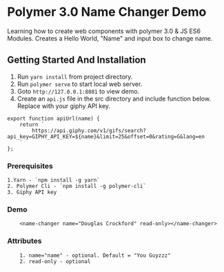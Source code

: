 
# Polymer 3.0 Name Changer Demo
Learning how to create web components with polymer 3.0 &amp; JS ES6 Modules. Creates a Hello World, "Name" and input box to change name.


## Getting Started And Installation
1. Run `yarn install` from project directory.  
2. Run `polymer serve` to start local web server.
3. Goto `http://127.0.0.1:8081` to view demo.
4. Create an `api.js` file in the src directory and include function below. Replace with your giphy API key.

```
export function apiUrl(name) {
    return `
        https://api.giphy.com/v1/gifs/search?api_key=GIPHY_API_KEY=${name}&limit=25&offset=0&rating=G&lang=en
    `
};
```

### Prerequisites
```
1.Yarn - `npm install -g yarn`
2. Polymer Cli - `npm install -g polymer-cli`
3. Giphy API key
```

### Demo
```
    <name-changer name="Douglas Crockford" read-only></name-changer>
```

### Attributes
```
    1. name="name" - optional. Default = "You Guyzzz"
    2. read-only - optional
```
